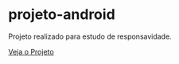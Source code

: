 # projeto-android

Projeto realizado para estudo de responsavidade.

<a href="https://geisa-berbet.github.io/projeto-android/"> Veja o Projeto </a>

